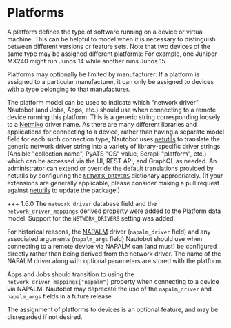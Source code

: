 # Platforms

A platform defines the type of software running on a device or virtual machine. This can be helpful to model when it is necessary to distinguish between different versions or feature sets. Note that two devices of the same type may be assigned different platforms: For example, one Juniper MX240 might run Junos 14 while another runs Junos 15.

Platforms may optionally be limited by manufacturer: If a platform is assigned to a particular manufacturer, it can only be assigned to devices with a type belonging to that manufacturer.

The platform model can be used to indicate which "network driver" Nautobot (and Jobs, Apps, etc.) should use when connecting to a remote device running this platform. This is a generic string corresponding loosely to a [Netmiko](https://github.com/ktbyers/netmiko) driver name. As there are many different libraries and applications for connecting to a device, rather than having a separate model field for each such connection type, Nautobot uses [netutils](https://netutils.readthedocs.io/en/latest/) to translate the generic network driver string into a variety of library-specific driver strings (Ansible "collection name", PyATS "OS" value, Scrapli "platform", etc.) which can be accessed via the UI, REST API, and GraphQL as needed. An administrator can extend or override the default translations provided by netutils by configuring the [`NETWORK_DRIVERS`](../../configuration/optional-settings.md#network_drivers) dictionary appropriately. (If your extensions are generally applicable, please consider making a pull request against [netutils](https://github.com/networktocode/netutils) to update the package!)

+++ 1.6.0
    The `network_driver` database field and the `network_driver_mappings` derived property were added to the Platform data model. Support for the `NETWORK_DRIVERS` setting was added.

For historical reasons, the [NAPALM](https://github.com/napalm-automation/napalm/) driver (`napalm_driver` field) and any associated arguments (`napalm_args` field) Nautobot should use when connecting to a remote device via NAPALM can (and must) be configured directly rather than being derived from the network driver. The name of the NAPALM driver along with optional parameters are stored with the platform.

Apps and Jobs should transition to using the `network_driver_mappings["napalm"]` property when connecting to a device via NAPALM. Nautobot may deprecate the use of the `napalm_driver` and `napalm_args` fields in a future release.

The assignment of platforms to devices is an optional feature, and may be disregarded if not desired.
